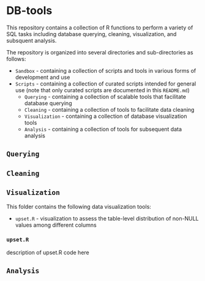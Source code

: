 # DB-tools
This repository contains a collection of R functions to perform a variety of SQL tasks including database querying, cleaning, visualization, and subsquent analysis.

The repository is organized into several directories and sub-directories as follows:
* `Sandbox` - containing a collection of scripts and tools in various forms of development and use
* `Scripts` - containing a collection of curated scripts intended for general use (note that only curated scripts are documented in this `README.md`)
  - `Querying` - containing a collection of scalable tools that facilitate database querying
  - `Cleaning` - containing a collection of tools to facilitate data cleaning
  - `Visualization` - containing a collection of database visualization tools
  - `Analysis` - containing a collection of tools for subsequent data analysis

## `Querying`

## `Cleaning` 

## `Visualization` 

This folder contains the following data visualization tools:
* `upset.R` - visualization to assess the table-level distribution of non-NULL values among different columns

### `upset.R`
description of upset.R code here

## `Analysis` 
